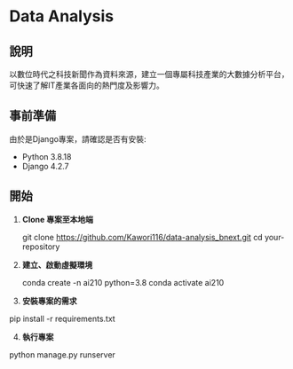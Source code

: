 # Data Analysis

## 說明

以數位時代之科技新聞作為資料來源，建立一個專屬科技產業的大數據分析平台，可快速了解IT產業各面向的熱門度及影響力。

## 事前準備

由於是Django專案，請確認是否有安裝:

- Python 3.8.18
- Django 4.2.7

## 開始

1. **Clone 專案至本地端**

   git clone https://github.com/Kawori116/data-analysis_bnext.git
   cd your-repository

2. **建立、啟動虛擬環境**

   conda create -n ai210 python=3.8
   conda activate ai210

3. **安裝專案的需求**

  pip install -r requirements.txt

4. **執行專案**

  python manage.py runserver
